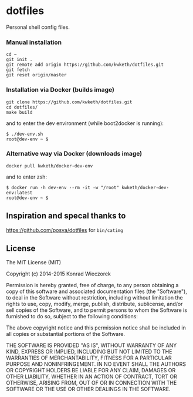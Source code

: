 # dotfiles

Personal shell config files.

### Manual installation

```
cd ~    
git init .
git remote add origin https://github.com/kwketh/dotfiles.git
git fetch
git reset origin/master
```

### Installation via Docker (builds image)

```
git clone https://github.com/kwketh/dotfiles.git
cd dotfiles/
make build
```

and to enter the dev environment (while boot2docker is running):
```
$ ./dev-env.sh
root@dev-env ~ $
```

### Alternative way via Docker (downloads image)

```
docker pull kwketh/docker-dev-env
```

and to enter zsh:
```
$ docker run -h dev-env --rm -it -w "/root" kwketh/docker-dev-env:latest
root@dev-env ~ $ 
```

## Inspiration and specal thanks to
<https://github.com/posva/dotfiles> for `bin/catimg`

## License
The MIT License (MIT)

Copyright (c) 2014-2015 Konrad Wieczorek

Permission is hereby granted, free of charge, to any person obtaining a copy
of this software and associated documentation files (the "Software"), to deal
in the Software without restriction, including without limitation the rights
to use, copy, modify, merge, publish, distribute, sublicense, and/or sell
copies of the Software, and to permit persons to whom the Software is
furnished to do so, subject to the following conditions:

The above copyright notice and this permission notice shall be included in
all copies or substantial portions of the Software.

THE SOFTWARE IS PROVIDED "AS IS", WITHOUT WARRANTY OF ANY KIND, EXPRESS OR
IMPLIED, INCLUDING BUT NOT LIMITED TO THE WARRANTIES OF MERCHANTABILITY,
FITNESS FOR A PARTICULAR PURPOSE AND NONINFRINGEMENT. IN NO EVENT SHALL THE
AUTHORS OR COPYRIGHT HOLDERS BE LIABLE FOR ANY CLAIM, DAMAGES OR OTHER
LIABILITY, WHETHER IN AN ACTION OF CONTRACT, TORT OR OTHERWISE, ARISING FROM,
OUT OF OR IN CONNECTION WITH THE SOFTWARE OR THE USE OR OTHER DEALINGS IN
THE SOFTWARE.

